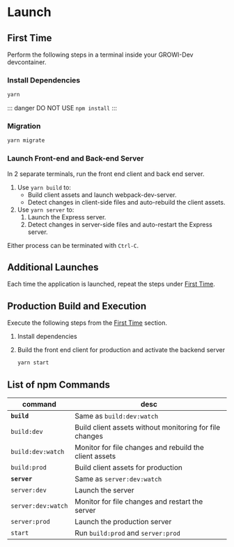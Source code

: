 # Launch

## First Time

Perform the following steps in a terminal inside your GROWI-Dev devcontainer.

### Install Dependencies

``` bash
yarn
```

::: danger
DO NOT USE `npm install`
:::

### Migration

``` bash
yarn migrate
```

### Launch Front-end and Back-end Server

In 2 separate terminals, run the front end client and back end server.

1. Use `yarn build` to:
   - Build client assets and launch webpack-dev-server.
   - Detect changes in client-side files and auto-rebuild the client assets.
2. Use `yarn server` to:
   1. Launch the Express server.
   2. Detect changes in server-side files and auto-restart the Express server.

Either process can be terminated with `Ctrl-C`.


## Additional Launches

Each time the application is launched, repeat the steps under [First Time](#first-time).

## Production Build and Execution

Execute the following steps from the [First Time](#first-time) section.

1. Install dependencies
1. Build the front end client for production and activate the backend server

    ```bash
    yarn start
    ```

## List of npm Commands

|command|desc|
|--|--|
|**`build`**|Same as `build:dev:watch`|
|`build:dev`|Build client assets without monitoring for file changes|
|`build:dev:watch`|Monitor for file changes and rebuild the client assets|
|`build:prod`|Build client assets for production|
|**`server`**|Same as `server:dev:watch`|
|`server:dev`|Launch the server|
|`server:dev:watch`|Monitor for file changes and restart the server|
|`server:prod`|Launch the production server|
|`start`|Run `build:prod` and `server:prod`|

